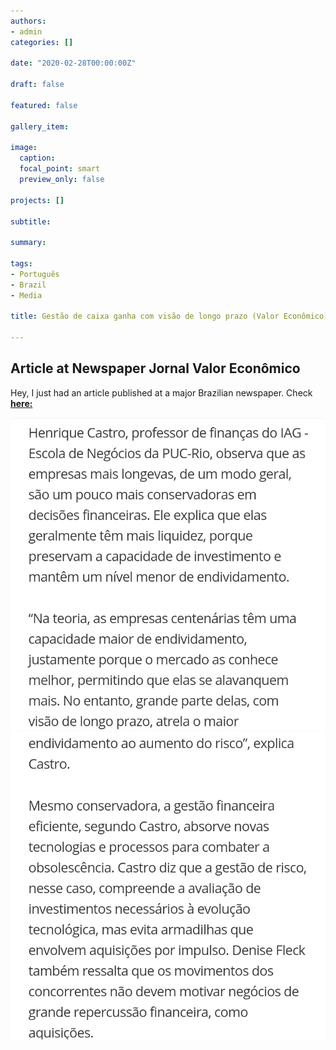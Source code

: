 ```yaml
---
authors:
- admin
categories: []

date: "2020-02-28T00:00:00Z"

draft: false

featured: false

gallery_item:

image:
  caption: 
  focal_point: smart
  preview_only: false

projects: []

subtitle: 

summary: 

tags: 
- Português
- Brazil
- Media

title: Gestão de caixa ganha com visão de longo prazo (Valor Econômico)

---
```



##  Article at Newspaper Jornal Valor Econômico

Hey, I just had an article published at a major Brazilian newspaper. 
Check [**here:**](https://valor.globo.com/publicacoes/suplementos/noticia/2020/02/28/gestao-de-caixa-ganha-com-visao-de-longo-prazo.ghtml)

![Example image](pic1.png)
![Example image](pic2.png)

